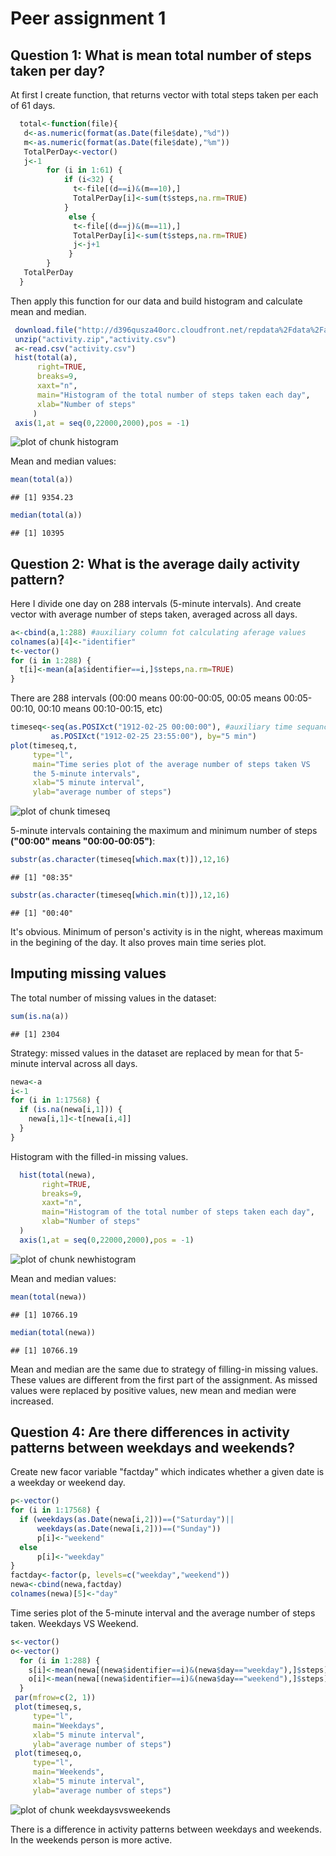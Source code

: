 # Peer assignment 1

## Question 1: What is mean total number of steps taken per day?

At first I create function, that returns vector with total steps taken per each of
61 days.

```r
  total<-function(file){ 
   d<-as.numeric(format(as.Date(file$date),"%d"))
   m<-as.numeric(format(as.Date(file$date),"%m"))
   TotalPerDay<-vector()
   j<-1
        for (i in 1:61) {
            if (i<32) {
              t<-file[(d==i)&(m==10),]
              TotalPerDay[i]<-sum(t$steps,na.rm=TRUE)
            }
             else {
              t<-file[(d==j)&(m==11),]
              TotalPerDay[i]<-sum(t$steps,na.rm=TRUE)
              j<-j+1
             }
        }
   TotalPerDay
  }
```

Then apply this function for our data and build histogram and calculate mean and median.

```r
 download.file("http://d396qusza40orc.cloudfront.net/repdata%2Fdata%2Factivity.zip","activity.zip",mode="wb")
 unzip("activity.zip","activity.csv")
 a<-read.csv("activity.csv")  
 hist(total(a),
      right=TRUE,
      breaks=9,
      xaxt="n",
      main="Histogram of the total number of steps taken each day",
      xlab="Number of steps"
     )
 axis(1,at = seq(0,22000,2000),pos = -1)
```

![plot of chunk histogram](figure/histogram-1.png) 

Mean and median values:

```r
mean(total(a)) 
```

```
## [1] 9354.23
```

```r
median(total(a))
```

```
## [1] 10395
```

## Question 2: What is the average daily activity pattern?

Here I divide one day on 288 intervals (5-minute intervals). 
And create vector with average number of steps taken, averaged across all days.

```r
a<-cbind(a,1:288) #auxiliary column fot calculating aferage values
colnames(a)[4]<-"identifier"
t<-vector()
for (i in 1:288) {
  t[i]<-mean(a[a$identifier==i,]$steps,na.rm=TRUE)
}
```
There are 288 intervals (00:00 means 00:00-00:05,
                         00:05 means 00:05-00:10,
                         00:10 means 00:10-00:15, etc)

```r
timeseq<-seq(as.POSIXct("1912-02-25 00:00:00"), #auxiliary time sequance for x-axis
         as.POSIXct("1912-02-25 23:55:00"), by="5 min")
plot(timeseq,t,
     type="l",
     main="Time series plot of the average number of steps taken VS
     the 5-minute intervals",
     xlab="5 minute interval",
     ylab="average number of steps")
```

![plot of chunk timeseq](figure/timeseq-1.png) 

5-minute intervals containing the maximum and minimum number of steps **("00:00" means "00:00-00:05")**:


```r
substr(as.character(timeseq[which.max(t)]),12,16)
```

```
## [1] "08:35"
```

```r
substr(as.character(timeseq[which.min(t)]),12,16)
```

```
## [1] "00:40"
```
It's obvious. Minimum of person's activity is in the night, whereas maximum in the 
begining of the day. It also proves main time series plot.

## Imputing missing values
The total number of missing values in the dataset:

```r
sum(is.na(a))
```

```
## [1] 2304
```
Strategy: missed values in the dataset are replaced by mean for that 5-minute interval across all days.

```r
newa<-a
i<-1
for (i in 1:17568) {
  if (is.na(newa[i,1])) {
    newa[i,1]<-t[newa[i,4]]
  }
}
```
Histogram with the filled-in missing values.

```r
  hist(total(newa),
       right=TRUE,
       breaks=9,
       xaxt="n",
       main="Histogram of the total number of steps taken each day",
       xlab="Number of steps"
  )
  axis(1,at = seq(0,22000,2000),pos = -1)
```

![plot of chunk newhistogram](figure/newhistogram-1.png) 

Mean and median values:

```r
mean(total(newa)) 
```

```
## [1] 10766.19
```

```r
median(total(newa))
```

```
## [1] 10766.19
```
Mean and median are the same due to strategy of filling-in missing values.
These values are different from the first part of the assignment. As missed values were replaced by positive values, new mean and median were increased.

## Question 4: Are there differences in activity patterns between weekdays and weekends?

Create new facor variable "factday" which indicates whether a given date is a weekday or weekend day.

```r
p<-vector()
for (i in 1:17568) {
  if (weekdays(as.Date(newa[i,2]))==("Saturday")||
      weekdays(as.Date(newa[i,2]))==("Sunday"))
      p[i]<-"weekend"
  else
      p[i]<-"weekday"
}
factday<-factor(p, levels=c("weekday","weekend"))
newa<-cbind(newa,factday)
colnames(newa)[5]<-"day"
```
Time series plot of the 5-minute interval and the average number of steps taken.
Weekdays VS Weekend.

```r
s<-vector()
o<-vector()
  for (i in 1:288) {
    s[i]<-mean(newa[(newa$identifier==i)&(newa$day=="weekday"),]$steps)
    o[i]<-mean(newa[(newa$identifier==i)&(newa$day=="weekend"),]$steps)
  }
 par(mfrow=c(2, 1))
 plot(timeseq,s,
     type="l",
     main="Weekdays",
     xlab="5 minute interval",
     ylab="average number of steps")
 plot(timeseq,o,
     type="l",
     main="Weekends",
     xlab="5 minute interval",
     ylab="average number of steps")
```

![plot of chunk weekdaysvsweekends](figure/weekdaysvsweekends-1.png) 

There is a difference in activity patterns between weekdays and weekends. In the weekends person is more active.

